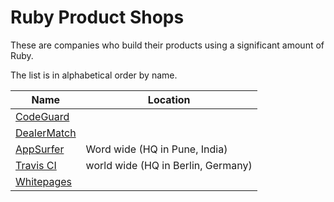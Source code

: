 # Ruby Product Shops

These are companies who build their products using a significant amount of Ruby.

The list is in alphabetical order by name.

Name                                        | Location
--------------------------------------------|---------
[CodeGuard](https://codeguard.com/)         |
[DealerMatch](http://www3.dealermatch.com/) |
[AppSurfer](http://www.appsurfer.com/) | Word wide (HQ in Pune, India)
[Travis CI](http://travis-ci.com)           | world wide (HQ in Berlin, Germany)
[Whitepages](http://whitepages.com)         |
